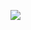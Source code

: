 <a href="https://github.com/NeastooID"><img src="https://github-readme-stats.vercel.app/api?username=NeastooID&theme=tokyonight&show_icons=true" /></a>
